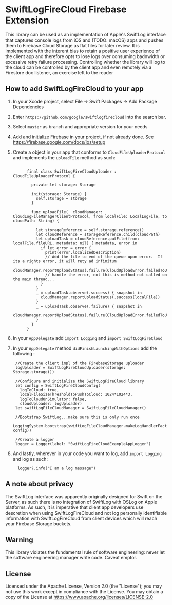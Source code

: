 # SwiftLogFireCloud Firebase Extension

This library can be used as an implementation of Apple's SwiftLog interface that captures console logs from iOS and (TODO: macOS) 
apps and pushes them to Firebase Cloud Storage as flat files for later review.  It is implemented with the interent bias to retain a 
positive user experience of the client app and therefore opts to lose logs over consuming badnwidth or excessive retry failure processing.  Controlling whether the library will log to the cloud can be controlled by the client app and even remotely via a Firestore doc listener, an exercise 
left to the reader


## How to add SwiftLogFireCloud to your app

1. In your Xcode project, select File -> Swift Packages -> Add Package Dependencies
1. Enter `https://github.com/google/swiftlogfirecloud` into the search bar.
1. Select `master` as branch and appropriate version for your needs
1. Add and initialize Firebase in your project, if not already done.  See https://firebase.google.com/docs/ios/setup
1. Create a object in your app that conforms to `CloudFileUploaderProtocol` and implements the
`uploadFile` method as such:
    ```
    
          final class SwiftLogFireCloudUploader : CloudFileUploaderProtocol {
          
            private let storage: Storage
          
            init(storage: Storage) {
              self.storage = storage
            }
          
            func uploadFile(_ cloudManager: CloudLogFileManagerClientProtocol, from localFile: LocalLogFile, to cloudPath: String) {

              let storageReference = self.storage.reference()
              let cloudReference = storageReference.child(cloudPath)
              let uploadTask = cloudReference.putFile(from: localFile.fileURL, metadata: nil) { metadata, error in
                if let error = error {
                  print(error.localizedDescription)
                  // Add the file to end of the queue upon error.  If its a rights error, it will rety ad infinitum
                  cloudManager.reportUploadStatus(.failure(CloudUploadError.failedToUpload(localFile)))
                  // handle the error, not this is method not called on the main thread...
                }
              }
              _ = uploadTask.observe(.success) { snapshot in
                cloudManager.reportUploadStatus(.success(localFile))
              }
              _ = uploadTask.observe(.failure) { snapshot in
                cloudManager.reportUploadStatus(.failure(CloudUploadError.failedToUpload(localFile)))
              }
            }
          }

1. In your `AppDelegate` add `import Logging` and `import SwiftLogFireCloud`
1. In your `AppDelegate` method `didFinishLaunchingWithOptions` add the following :

        //Create the client impl of the FirebaseStorage uploader
        logUploader = SwiftLogFireCloudUploader(storage: Storage.storage())

        //Configure and initialize the SwiftLogFireCloud library
        let config = SwiftLogFireCloudConfig(
          logToCloud: true,
          localFileSizeThresholdToPushToCloud: 1024*1024*3,
          logToCloudOnSimulator: false,
          cloudUploader: logUploader)
        let swiftLogFileCloudManager = SwiftLogFileCloudManager()

        //Bootstrap SwiftLog...make sure this is only run once
        LoggingSystem.bootstrap(swiftLogFileCloudManager.makeLogHandlerFactory(config: config))

        //Create a logger
        logger = Logger(label: "SwiftLogFireCloudExampleAppLogger")

1. And lastly, wherever in your code you want to log, add `import Logging` and log as such:
    ```
      logger?.info("I am a log message")

## A note about privacy

The SwiftLog interface was apparently originally designed for Swift on the Server, as such there is 
no integration of SwiftLog with OSLog on Apple platforms.  As such, it is imperative that client app developers
use descretion when using SwiftLogFireCloud and not log personally identifiable information with 
SwiftLogFireCloud from client devices which will reach your Firebase Storage buckets.

## Warning
This library violates the fundamental rule of software engineering:  never let the software engineering manager write code.  Caveat emptor.

## License
Licensed under the Apache License, Version 2.0 (the "License"); you may not use this work except in compliance with the License.
You may obtain a copy of the License at https://www.apache.org/licenses/LICENSE-2.0


